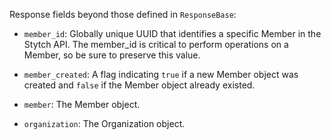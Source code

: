 Response fields beyond those defined in `ResponseBase`:

- `member_id`: Globally unique UUID that identifies a specific Member in the Stytch API. The member_id is critical to perform operations on a Member, so be sure to preserve this value.

- `member_created`: A flag indicating `true` if a new Member object was created and `false` if the Member object already existed.

- `member`: The Member object.

- `organization`: The Organization object.

